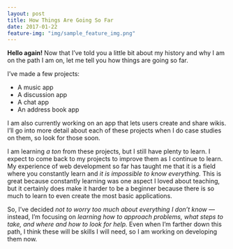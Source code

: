 ```yaml
---
layout: post
title: How Things Are Going So Far
date: 2017-01-22
feature-img: "img/sample_feature_img.png"
---
```

**Hello again!** Now that I’ve told you a little bit about my history and why I am on the path I am on, let me tell you how things are going so far.


I’ve made a few projects:


* A music app
* A discussion app
* A chat app
* An address book app


I am also currently working on an app that lets users create and share wikis. I’ll go into more detail about each of these projects when I do case studies on them, so look for those soon.


I am learning *a ton* from these projects, but I still have plenty to learn. I expect to come back to my projects to improve them as I continue to learn. My experience of web development so far has taught me that it is a field where you constantly learn and *it is impossible to know everything.* This is great because constantly learning was one aspect I loved about teaching, but it certainly does make it harder to be a beginner because there is so much to learn to even create the most basic applications.


So, I’ve decided *not to worry too much about everything I don’t know* — instead, I’m focusing on *learning how to approach problems, what steps to take, and where and how to look for help.* Even when I’m farther down this path, I think these will be skills I will need, so I am working on developing them now.
